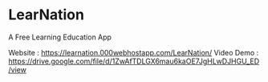 # LearNation
A Free Learning Education App 

Website : https://learnation.000webhostapp.com/LearNation/
Video Demo : https://drive.google.com/file/d/1ZwAfTDLGX6mau6kaOE7JgHLwDJHGU_ED/view
